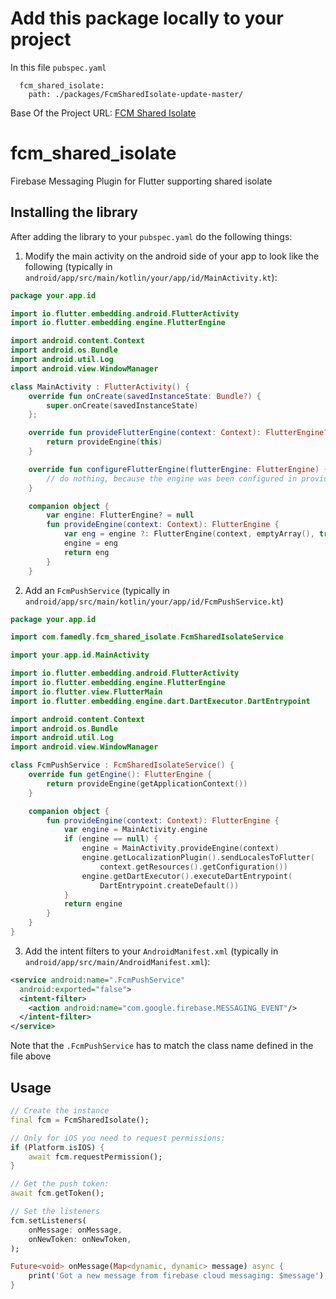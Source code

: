 # Add this package locally to your project
In this file `pubspec.yaml`
```
  fcm_shared_isolate:
    path: ./packages/FcmSharedIsolate-update-master/
```
Base Of the Project URL:
<a href="https://gitlab.com/famedly/company/frontend/libraries/fcm_shared_isolate">FCM Shared Isolate</a>

# fcm_shared_isolate

Firebase Messaging Plugin for Flutter supporting shared isolate

## Installing the library
After adding the library to your `pubspec.yaml` do the following things:

1. Modify the main activity on the android side of your app to look like the following
   (typically in `android/app/src/main/kotlin/your/app/id/MainActivity.kt`):

```kotlin
package your.app.id

import io.flutter.embedding.android.FlutterActivity
import io.flutter.embedding.engine.FlutterEngine

import android.content.Context
import android.os.Bundle
import android.util.Log
import android.view.WindowManager

class MainActivity : FlutterActivity() {
    override fun onCreate(savedInstanceState: Bundle?) {
        super.onCreate(savedInstanceState)
    };

    override fun provideFlutterEngine(context: Context): FlutterEngine? {
        return provideEngine(this)
    }

    override fun configureFlutterEngine(flutterEngine: FlutterEngine) {
        // do nothing, because the engine was been configured in provideEngine
    }

    companion object {
        var engine: FlutterEngine? = null
        fun provideEngine(context: Context): FlutterEngine {
            var eng = engine ?: FlutterEngine(context, emptyArray(), true, false)
            engine = eng
            return eng
        }
    }
```

2. Add an `FcmPushService` (typically in `android/app/src/main/kotlin/your/app/id/FcmPushService.kt`)

```kotlin
package your.app.id

import com.famedly.fcm_shared_isolate.FcmSharedIsolateService

import your.app.id.MainActivity

import io.flutter.embedding.android.FlutterActivity
import io.flutter.embedding.engine.FlutterEngine
import io.flutter.view.FlutterMain
import io.flutter.embedding.engine.dart.DartExecutor.DartEntrypoint

import android.content.Context
import android.os.Bundle
import android.util.Log
import android.view.WindowManager

class FcmPushService : FcmSharedIsolateService() {
    override fun getEngine(): FlutterEngine {
        return provideEngine(getApplicationContext())
    }

    companion object {
        fun provideEngine(context: Context): FlutterEngine {
            var engine = MainActivity.engine
            if (engine == null) {
                engine = MainActivity.provideEngine(context)
                engine.getLocalizationPlugin().sendLocalesToFlutter(
                    context.getResources().getConfiguration())
                engine.getDartExecutor().executeDartEntrypoint(
                    DartEntrypoint.createDefault())
            }
            return engine
        }
    }
}

```

3. Add the intent filters to your `AndroidManifest.xml` (typically in `android/app/src/main/AndroidManifest.xml`):

```xml
<service android:name=".FcmPushService"
  android:exported="false">
  <intent-filter>
	<action android:name="com.google.firebase.MESSAGING_EVENT"/>
  </intent-filter>
</service>
```

Note that the `.FcmPushService` has to match the class name defined in the file above

## Usage

```dart
// Create the instance
final fcm = FcmSharedIsolate();

// Only for iOS you need to request permissions:
if (Platform.isIOS) {
    await fcm.requestPermission();
}

// Get the push token:
await fcm.getToken();

// Set the listeners
fcm.setListeners(
    onMessage: onMessage,
    onNewToken: onNewToken,
);

Future<void> onMessage(Map<dynamic, dynamic> message) async {
    print('Got a new message from firebase cloud messaging: $message');
}
```